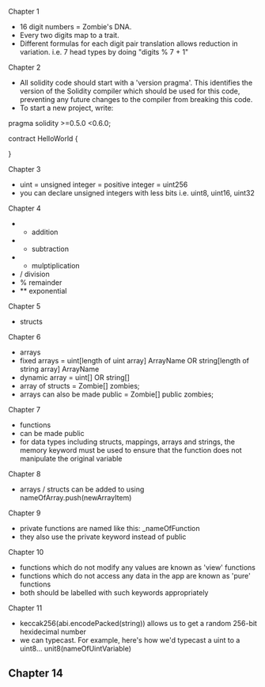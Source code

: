 Chapter 1
- 16 digit numbers = Zombie's DNA.
- Every two digits map to a trait.
- Different formulas for each digit pair translation allows reduction in variation. i.e. 7 head types by doing "digits % 7 + 1"

Chapter 2
- All solidity code should start with a 'version pragma'. This identifies the version of the Solidity compiler which should be used for this code, preventing any future changes to the compiler from breaking this code.
- To start a new project, write:

pragma solidity >=0.5.0 <0.6.0;

contract HelloWorld {

}

Chapter 3
- uint = unsigned integer = positive integer = uint256
- you can declare unsigned integers with less bits i.e. uint8, uint16, uint32

Chapter 4
- + addition
- - subtraction
- * mulptiplication
- / division
- % remainder
- ** exponential

Chapter 5
- structs

Chapter 6
- arrays
- fixed arrays = uint[length of uint array] ArrayName OR string[length of string array] ArrayName
- dynamic array = uint[] OR string[]
- array of structs = Zombie[] zombies;
- arrays can also be made public = Zombie[] public zombies;

Chapter 7 
- functions
- can be made public
- for data types including structs, mappings, arrays and strings, the memory keyword must be used to ensure that the function does not manipulate the original variable

Chapter 8
- arrays / structs can be added to using nameOfArray.push(newArrayItem)

Chapter 9
- private functions are named like this: _nameOfFunction
- they also use the private keyword instead of public

Chapter 10
- functions which do not modify any values are known as 'view' functions
- functions which do not access any data in the app are known as 'pure' functions
- both should be labelled with such keywords appropriately

Chapter 11
- keccak256(abi.encodePacked(string)) allows us to get a random 256-bit hexidecimal number
- we can typecast. For example, here's how we'd typecast a uint to a uint8... unit8(nameOfUintVariable)

Chapter 14
- 


